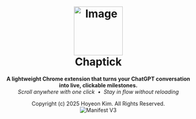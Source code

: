 <h1 align="center">
  <!--img width="512" height="512" alt="Image" src="https://github.com/user-attachments/assets/5b1a5a8f-ef1a-472f-9c25-9f0ecba6ca67" /-->
  <img width="128" height="128" alt="Image" src="https://github.com/user-attachments/assets/d580bd2e-50e2-4c81-a11f-850d63e76868" /> <br>
  Chaptick
</h1>

<p align="center">
  <strong>A lightweight Chrome extension that turns your ChatGPT conversation into live, clickable milestones.</strong><br>
  <em>Scroll anywhere with one click &nbsp;•&nbsp; Stay in flow without reloading</em>
</p>

<p align="center">
  <!--a href="https://chrome.google.com/webstore/detail/your-id"><img alt="Chrome Web Store" src="https://img.shields.io/chrome-web-store/v/your-id.svg?logo=googlechrome"></a-->
  Copyright (c) 2025 Hoyeon Kim. All Rights Reserved. <br>
  <img alt="Manifest V3" src="https://img.shields.io/badge/manifest-v3-yellow">
  </p>
